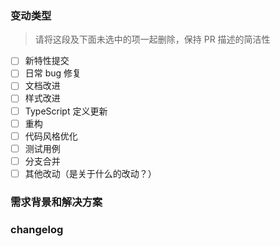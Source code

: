 ### 变动类型

> 请将这段及下面未选中的项一起删除，保持 PR 描述的简洁性

- [ ] 新特性提交
- [ ] 日常 bug 修复
- [ ] 文档改进
- [ ] 样式改进
- [ ] TypeScript 定义更新
- [ ] 重构
- [ ] 代码风格优化
- [ ] 测试用例
- [ ] 分支合并
- [ ] 其他改动（是关于什么的改动？）

### 需求背景和解决方案

### changelog
